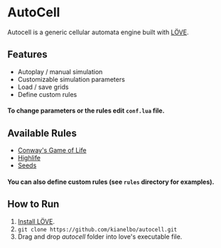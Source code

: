 # AutoCell
Autocell is a generic cellular automata engine built with [LÖVE](https://love2d.org/).

## Features
* Autoplay / manual simulation
* Customizable simulation parameters
* Load / save grids
* Define custom rules

#### To change parameters or the rules edit `conf.lua` file.

## Available Rules
* [Conway's Game of Life](https://en.wikipedia.org/wiki/Conway%27s_Game_of_Life)
* [Highlife](https://en.wikipedia.org/wiki/Highlife_(cellular_automaton))
* [Seeds](https://en.wikipedia.org/wiki/Seeds_(cellular_automaton))

#### You can also define custom rules (see `rules` directory for examples).

## How to Run
1. [Install LÖVE](https://love2d.org/#download). 
2. ```git clone https://github.com/kianelbo/autocell.git```
3. Drag and drop _autocell_ folder into love's executable file.
